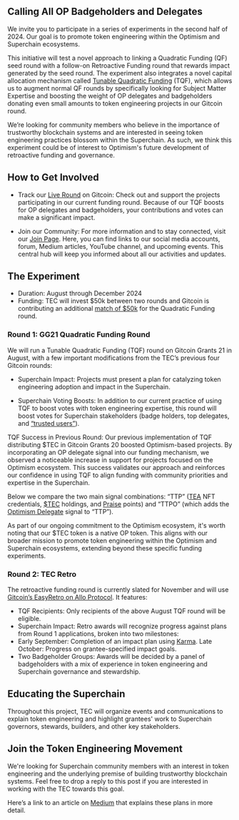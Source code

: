 ## Calling All OP Badgeholders and Delegates

We invite you to participate in a series of experiments in the second half of 2024. Our goal is to promote token engineering within the Optimism and Superchain ecosystems. 

This initiative will test a novel approach to linking a Quadratic Funding (QF) seed round with a follow-on Retroactive Funding round that rewards impact generated by the seed round. The experiment also integrates a novel capital allocation mechanism called [Tunable Quadratic Funding](https://medium.com/token-engineering-commons/expertise-and-quadratic-funding-bd4f0c5c3e23) (TQF), which allows us to augment normal QF rounds by specifically looking for Subject Matter Expertise and boosting the weight of OP delegates and badgeholders donating even small amounts to token engineering projects in our Gitcoin round.

We’re looking for community members who believe in the importance of trustworthy blockchain systems and are interested in seeing token engineering practices blossom within the Superchain. As such, we think this experiment could be of interest to Optimism's future development of retroactive funding and governance.

## How to Get Involved

- Track our [Live Round](https://explorer.gitcoin.co/#/round/10/57) on Gitcoin: Check out and support the projects participating in our current funding round. Because of our TQF boosts for OP delegates and badgeholders, your contributions and votes can make a significant impact.

- Join our Community: For more information and to stay connected, visit our [Join Page](https://tecommons.notion.site/Token-Engineering-Commons-29abab5d183e4998900f2dca59ee9ada). Here, you can find links to our social media accounts, forum, Medium articles, YouTube channel, and upcoming events. This central hub will keep you informed about all our activities and updates.


## The Experiment

- Duration: August through December 2024
- Funding: TEC will invest $50k between  two rounds and Gitcoin is contributing an additional  [match of $50k](https://gov.gitcoin.co/t/gg21-community-rounds-announced/19168) for the Quadratic Funding round.

### Round 1: GG21 Quadratic Funding Round

We will run a Tunable Quadratic Funding (TQF) round on Gitcoin Grants 21 in August, with a few important modifications from the TEC’s previous four Gitcoin  rounds:

- Superchain Impact: Projects must present a plan for catalyzing token engineering adoption and impact in the Superchain.

- Superchain Voting Boosts: In addition to our current practice of using TQF to boost votes with token engineering expertise, this round will boost votes for Superchain stakeholders (badge holders, top delegates, and [“trusted users”](https://gov.optimism.io/t/retro-funding-4-impact-metrics-a-collective-experiment/8226#refining-and-implementing-feedback-5)).

TQF Success in Previous Round: Our previous implementation of TQF distributing $TEC in Gitcoin Grants 20 boosted Optimism-based projects. By incorporating an OP delegate signal into our funding mechanism, we observed a noticeable increase in support for projects focused on the Optimism ecosystem. This success validates our approach and reinforces our confidence in using TQF to align funding with community priorities and expertise in the Superchain. 

Below we compare the two main signal combinations: “TTP” ([TEA](https://tokenengineering.net/) NFT credentials, [$TEC](https://optimistic.etherscan.io/address/0x8fc7c1109c08904160d6ae36482b79814d45eb78) holdings, and [Praise](https://givepraise.xyz/) points) and “TTPO” (which adds the [Optimism Delegate](https://dune.com/optimismfnd/optimism-op-token-house) signal to “TTP”).

As part of our ongoing commitment to the Optimism ecosystem, it's worth noting that our $TEC token is a native OP token. This aligns with our broader mission to promote token engineering within the Optimism and Superchain ecosystems, extending beyond these specific funding experiments.

### Round 2: TEC Retro

The retroactive funding round is currently slated for November and will use [Gitcoin’s EasyRetro on Allo Protocol](https://easyretropgf.xyz/). It features: 

- TQF Recipients: Only recipients of the above August TQF round will be eligible.
- Superchain Impact: Retro awards will recognize progress against plans from Round 1 applications, broken into two milestones:
- Early September: Completion of an impact plan using [Karma](https://www.karmahq.xyz/).
Late October: Progress on grantee-specified impact goals.
- Two Badgeholder Groups: Awards will be decided by a panel of badgeholders with a mix of experience in token engineering and Superchain governance and stewardship. 

## Educating the Superchain

Throughout this project, TEC will organize events and communications to explain token engineering and highlight grantees' work to Superchain governors, stewards, builders, and other key stakeholders. 

## Join the Token Engineering Movement

We're looking for Superchain community members with an interest in token engineering and the underlying premise of building trustworthy blockchain systems. Feel free to drop a reply to this post if you are interested in working with the TEC towards this goal.

Here’s a link to an article on [Medium](https://medium.com/token-engineering-commons/token-engineering-the-superchain-8a8acdca826b) that explains these plans in more detail.


